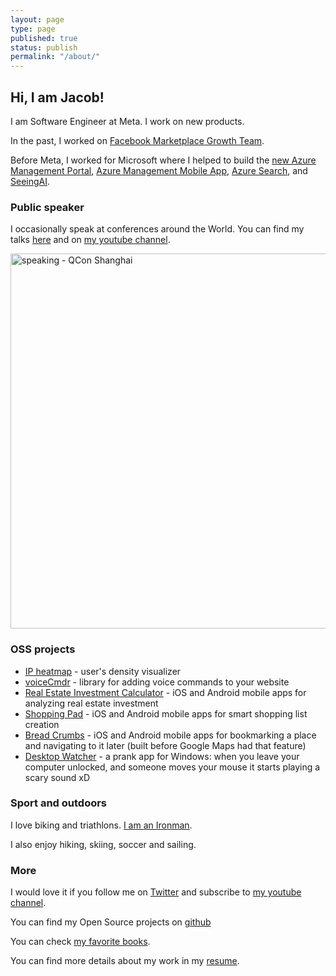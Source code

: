 ```yaml
---
layout: page
type: page
published: true
status: publish
permalink: "/about/"
---
```


<h2>Hi, I am Jacob!</h2>

I am Software Engineer at Meta. I work on new products.

In the past, I worked on [Facebook Marketplace Growth Team](/growth-handbook/).

Before Meta, I worked for Microsoft where I helped to build the [new Azure Management Portal](/azure-portal-the-largest-single-page-app-in-the-world/), [Azure Management Mobile App](/under-the-hood-of-the-azure-mobile-app/), [Azure Search](/azure-search-on-azure-friday/), and [SeeingAI](/seeing-ai-photo-gallery/).

<!-- I worked at Microsoft on Azure Cloud. I helped to ship the [new Azure Management Portal](/azure-portal-the-largest-single-page-app-in-the-world/) - the first Single Page App using TypeScript. I started [Azure Management Mobile App](/under-the-hood-of-the-azure-mobile-app/), which utill today has higher store ratings than gcloud and AWS mobile apps on both App Store and Google Play. I helped to improve the management console for [Azure Search](/azure-search-on-azure-friday/). In my 10% time, I was helping with [SeeingAI app](/seeing-ai-photo-gallery/) - a mobile app for blind people that recognizes the environment around them. -->

<!-- Before Meta, I worked for Microsoft where I...
- ...helped to build the new Azure Management Portal - one of the largest and most complex web apps at the time. 
- ...started Mobile App for monitoring and managing Azure resources. I took it from Hackathon project to largest Microsoft conference keynote.
- ...helped to grow Azure Search by redesigning and rebuilding web UI, which resulted in increased feature adoption -->


<!-- <p><img class="aligncenter size-full wp-image-19946" src="{{ site.baseurl }}/assets/2013/06/FbMarketplaceOnMobile-scaled-e1617406305947.jpeg" alt="Facebook Marketplace" width="960" height="517" /></p> -->

<!-- <p style="text-align: justify;"><a href="https://azure.microsoft.com/en-us/features/azure-portal/"><img class="aligncenter size-full wp-image-16051" src="{{ site.baseurl }}/assets/2013/06/AzurePortal.png" alt="Azure Portal" width="900" height="475" /></a></p> -->

<!-- <p>I helped to ship the <a href="http://portal.azure.com">new Azure Management Portal</a> – at the time it was the largest Single Page Application in the World written in TypeScript by over 500 developers.</p> -->

<!-- <p><img class="aligncenter size-full wp-image-18383" src="{{ site.baseurl }}/assets/2013/06/AzureAppScreenshots.png" alt="Azure App Screenshots" width="900" height="534" /></p>
<p>I started and shipped <a href="https://jj09.net/under-the-hood-of-the-azure-mobile-app/">Azure Management Mobile App</a> - mobile companion app that enables you to monitor your Azure resources and take critical actions while on the go. App had better ratings than AWS and gcloud mobile apps on both <a href="https://apps.apple.com/gb/app/microsoft-azure/id1219013620">App Store</a> and <a href="https://play.google.com/store/apps/details?id=com.microsoft.azure">Google Play</a>.</p> -->

<!-- <p><img class="aligncenter size-full wp-image-19480" src="{{ site.baseurl }}/assets/2013/06/azure-search-logo.jpg" alt="Azure Search" width="800" height="381" /></p>
<p>I helped to grow <a href="https://azure.microsoft.com/en-us/services/search/">Azure Search</a> - managed search-as-a-service cloud solution that gives developers APIs and tools for adding a rich search experience in web and mobile apps powered by AI.</p>
<p style="text-align: justify;"><a href="http://www.dotnetconf.pl"><img class="aligncenter size-full wp-image-16061" src="{{ site.baseurl }}/assets/2013/06/dotNetConfPL.jpg" alt="dotNetConfPL" width="800" height="169" /></a></p> -->

<!-- <p style="text-align: justify;">Together with <a href="https://mfranc.com/">Michal Franc</a> and <a href="https://twitter.com/sawiczpawel">Pawel Sawicz</a> I co-founded <a href="http://www.dotnetconf.pl">dotNetConfPL</a> - online conference for .NET Developers. Currently maintained by the community!</p>
<p style="text-align: justify;">Before I joined Microsoft, I was working as Web Developer on variety of projects for different customers, such as law firms, real estate agencies, <a href="https://yearbook.com">yearbook publishers</a>, <a href="http://ksu.edu">universities</a>, and <a href="http://www.3dledger.com/">financial companies</a>. I also developed <a href="http://jj09.net/thesis">a Model-Driven Development and Verification Approach for Medical Devices</a>, while working for <a href="http://santoslab.org">SAnToS Lab</a> at <a href="http://ksu.edu">Kansas State University</a> where I got my <a title="Master of Science in Computer Science" href="http://jj09.net/master-science-computer-science/">Master Degree</a>.</p>
<p style="text-align: justify;">In addition to <a title="Master of Science in Computer Science" href="http://jj09.net/master-science-computer-science/">Master Degree</a> I also got two Bachelor degrees: in Computer Science (from <a href="http://www.portal.pwr.wroc.pl/index,242.dhtml">Wroclaw University of Technology</a>) and in Economics (from <a href="http://www.ue.wroc.pl/en/">Wroclaw University of Economics</a>).</p>
<h3> <img class="aligncenter size-full wp-image-12731" src="{{ site.baseurl }}/assets/2013/06/presenting.jpg" alt="Jakub Jedryszek" width="582" height="436" /></h3> -->

<h3>Public speaker</h3>

I occasionally speak at conferences around the World. You can find my talks [here](http://jj09.net/speaking) and on [my youtube channel](https://www.youtube.com/@jj09?sub_confirmation=1).

<p style="text-align: justify;"><img class="aligncenter wp-image-16221 size-full" src="{{ site.baseurl }}/assets/2013/06/speaking2.jpeg" alt="speaking - QCon Shanghai" width="900" height="600" /></p>

<h3>OSS projects</h3>

* [IP heatmap](https://github.com/jj09/ip-heatmap-generator) - user's density visualizer
* [voiceCmdr](https://github.com/jj09/voiceCmdr) - library for adding voice commands to your website
* [Real Estate Investment Calculator](https://github.com/jj09/RealEstateInvestmentCalculator) - iOS and Android mobile apps for analyzing real estate investment
* [Shopping Pad](https://github.com/jj09/ShoppingPad) - iOS and Android mobile apps for smart shopping list creation
* [Bread Crumbs](https://github.com/jj09/breadcrumbs) - iOS and Android mobile apps for bookmarking a place and navigating to it later (built before Google Maps had that feature)
* [Desktop Watcher](https://github.com/jj09/DesktopWatcher) - a prank app for Windows: when you leave your computer unlocked, and someone moves your mouse it starts playing a scary sound xD

<h3>Sport and outdoors</h3>

I love biking and triathlons. [I am an Ironman](/i-am-an-ironman/).

<!-- My favorite distance is Olympic triathlon: 1.5k swim + 40k bike + 10k run. -->

I also enjoy hiking, skiing, soccer and sailing.

<!-- <p style="text-align: justify;">Cycling is my passion. I ride over 3000 miles on my bike every year. From time to time I participate in bike rides such as <a href="http://www.cascade.org/rides-major-rides-flying-wheels/flying-wheels-ride-details">Flying Wheels</a>, <a href="http://www.cascade.org/rides-major-rides/group-health-stp-presented-alaska-airlines">Seattle To Portland</a>,  <a href="http://www.cascade.org/rides-major-rides/chilly-hilly">Chilly Hilly</a>, <a href="http://www.cascade.org/rides-major-rides/ride-seattle-vancouver-and-party-rsvp">Ride from Seattle to Vancouver</a>.</p>
<p style="text-align: justify;"><img class="aligncenter size-full wp-image-12531" src="{{ site.baseurl }}/assets/2013/06/bike.jpg" alt="Jakub Jedryszek - bike" width="800" height="459" /></p>
<p style="text-align: justify;">I also swim and run, and I participate in a few triathlons every year.</p>
<p style="text-align: justify;"><img class="aligncenter size-full wp-image-14791" src="{{ site.baseurl }}/assets/2013/06/swim.jpg" alt="swim" width="800" height="598" /></p>
<p style="text-align: justify;"><img class="aligncenter size-full wp-image-14531" src="{{ site.baseurl }}/assets/2013/06/run.jpg" alt="Jakub Jedryszek - run" width="800" height="533" /></p> -->
<h3>More</h3>

I would love it if you follow me on [Twitter](https://twitter.com/realJacobJed) and subscribe to [my youtube channel](https://www.youtube.com/@jj09?sub_confirmation=1).

You can find my Open Source projects on [github](https://github.com/jj09)

You can check [my favorite books](/books).

You can find more details about my work in my [resume](/resume).

<!-- <p><img class="aligncenter size-full wp-image-12721" src="{{ site.baseurl }}/assets/2013/06/workspace.jpg" alt="Jakub Jedryszek" width="900" height="580" /></p> -->
